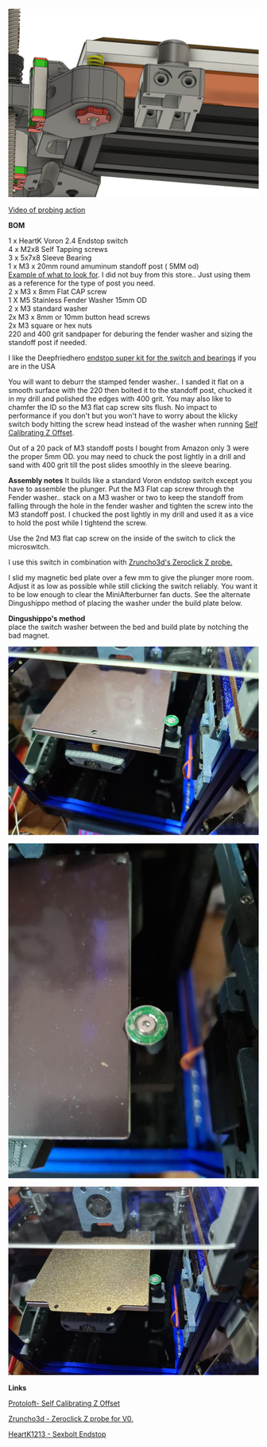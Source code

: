![Design Image](./images/NotaSexboltimage.png)

[Video of probing action](https://youtu.be/bdxmqTDDsMM)

**BOM**

 1 x HeartK Voron 2.4 Endstop switch      
 4 x M2x8 Self Tapping screws      
 3 x 5x7x8 Sleeve Bearing      
 1 x M3 x 20mm round amuminum standoff post ( 5MM od)   
      [Example of what to look for](https://www.aliexpress.com/item/2251832695751106.html?spm=a2g0o.productlist.0.0.39d572d1Ikaegt&algo_pvid=0ef968d6-c41a-4bf9-8728-aab261ae0f26&aem_p4p_detail=202207041141012168556211044480003127304&algo_exp_id=0ef968d6-c41a-4bf9-8728-aab261ae0f26-4&pdp_ext_f=%7B%22sku_id%22%3A%2265705928134%22%7D&pdp_npi=2%40dis%21USD%21%212.23%21%21%21%21%21%402132f35216569600607318207ec8b9%2165705928134%21sea). I did not buy from this store.. Just using them as a reference for the type of post you need.    
 2 x M3 x 8mm Flat CAP screw      
 1 X M5 Stainless Fender Washer 15mm OD      
 2 x M3 standard washer      
 2x M3 x 8mm or 10mm button head screws      
 2x M3 square or hex nuts      
 220 and 400 grit sandpaper for deburing the fender washer and sizing the standoff post if needed.      
 
 I like the Deepfriedhero [endstop super kit for the switch and bearings](https://deepfriedhero.in/products/voron-2-4-sexbolt-z-endstop-super-kit?_pos=4&_sid=4148419ee&_ss=r) if you are in the USA      
 
 You will want to deburr the stamped fender washer.. I sanded it flat on a smooth surface with the 220 then bolted it to the standoff post, chucked it in my drill and polished the edges with 400 grit. You may also like to chamfer the ID so the M3 flat cap screw sits flush.  No impact to performance if you don't but you won't have to worry about the klicky switch body hitting the screw head instead of the washer when running [Self Calibrating Z Offset](https://github.com/protoloft/klipper_z_calibration).           
 
Out of a 20 pack of M3 standoff posts I bought from Amazon only 3 were the proper 5mm OD. you may need to chuck the post lightly in a drill and sand with 400 grit till the post slides smoothly in the sleeve bearing. 
 
 **Assembly notes**
 It builds like a standard Voron endstop switch except you have to assemble the plunger.
 Put the M3 Flat cap screw through the Fender washer.. stack on a M3 washer or two to keep the standoff from falling through the hole in the fender washer and tighten the screw into the M3 standoff post. I chucked the post lightly in my drill and used it as a vice to hold the post while I tightend the screw. 
 
 Use the 2nd M3 flat cap screw  on the inside of the switch to click the microswitch. 
 
 I use this switch in combination with [Zruncho3d's  Zeroclick Z probe.](https://github.com/zruncho3d/ZeroClick)          
 
 I slid my magnetic bed plate over a few mm to give the plunger more room. Adjust it as low as possible while still clicking the switch reliably. You want it to be low enough to clear the MiniAfterburner fan ducts. See the alternate Dingushippo method of placing the washer under the build plate below. 
 
**Dingushippo's method**       
place the switch washer between the bed and build plate by notching the bad magnet.

![Magnet 1](./images/Dingushippo_magent1.jpg)      

![Magnet 2](./images/Dingushippo_magent2.jpg)

![Build Plate](./images/Dingushippo_plate.jpg)


 **Links**

[Protoloft- Self Calibrating Z Offset](https://github.com/protoloft/klipper_z_calibration)      

[Zruncho3d - Zeroclick Z probe for V0.](https://github.com/zruncho3d/ZeroClick)      

[HeartK1213 - Sexbolt Endstop](https://github.com/hartk1213/MISC/tree/main/Voron%20Mods/Voron%202/2.4/Voron2.4_SexBolt_ZEndstop)    



